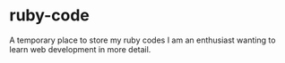 # ruby-code
A temporary place to store my ruby codes
I am an enthusiast wanting to learn web development in more detail.
